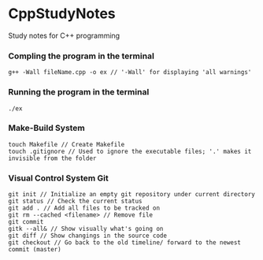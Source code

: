 # CppStudyNotes
Study notes for C++ programming
### Compling the program in the terminal
`g++ -Wall fileName.cpp -o ex // '-Wall' for displaying 'all warnings'`
### Running the program in the terminal
`./ex`
### Make-Build System
```
touch Makefile // Create Makefile
touch .gitignore // Used to ignore the executable files; '.' makes it invisible from the folder
```
### Visual Control System Git
```
git init // Initialize an empty git repository under current directory
git status // Check the current status
git add . // Add all files to be tracked on
git rm --cached <filename> // Remove file
git commit
gitk --all& // Show visually what's going on
git diff // Show changings in the source code
git checkout // Go back to the old timeline/ forward to the newest commit (master)
```
